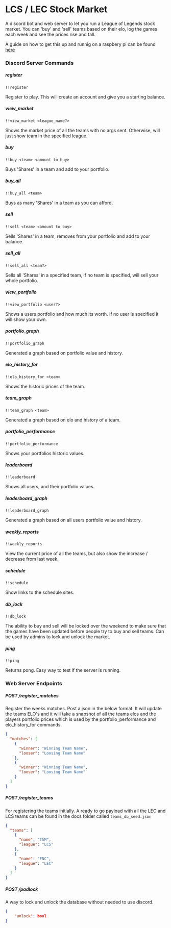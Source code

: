 # LCS / LEC Stock Market

A discord bot and web server to let you run a League of Legends stock market. You can 'buy' and 'sell' teams based on their elo, log the games each week and see the prices rise and fall.

A guide on how to get this up and runnig on a raspbery pi can be found [here](./docs/pi_setup.md)

### Discord Server Commands

##### register
```
!!register
```
Register to play. This will create an account and give you a starting balance.

##### view_market
```
!!view_market <league_name?>
```
Shows the market price of all the teams with no args sent. Otherwise, will just show team in the specified league.

##### buy
```
!!buy <team> <amount to buy>
```
Buys 'Shares' in a team and add to your portfolio.

##### buy_all
```
!!buy_all <team>
```
Buys as many 'Shares' in a team as you can afford.

##### sell
```
!!sell <team> <amount to buy>
```
Sells 'Shares' in a team, removes from your portfolio and add to your balance.

##### sell_all
```
!!sell_all <team?>
```
Sells all 'Shares' in a specified team, if no team is specified, will sell your whole portfolio.

##### view_portfolio
```
!!view_portfolio <user?>
```
Shows a users portfolio and how much its worth. If no user is specified it will show your own.

##### portfolio_graph
```
!!portfolio_graph
``` 
Generated a graph based on portfolio value and history.

##### elo_history_for
```
!!elo_history_for <team>
```
Shows the historic prices of the team.

##### team_graph
```
!!team_graph <team>
```
Generated a graph based on elo and history of a team.

##### portfolio_performance
```
!!portfolio_performance
```
Shows your portfolios historic values.

##### leaderboard
```
!!leaderboard
```
Shows all users, and their portfolio values.

##### leaderboard_graph
```
!!leaderboard_graph
```
Generated a graph based on all users portfolio value and history.

##### weekly_reports
```
!!weekly_reports
```
View the current price of all the teams, but also show the increase / decrease from last week.

##### schedule
```
!!schedule
```
Show links to the schedule sites.

##### db_lock
```
!!db_lock
```
The ability to buy and sell will be locked over the weekend to make sure that the games have been updated before people try to buy and sell teams.
Can be used by admins to lock and unlock the market.

##### ping
```
!!ping
```
Returns pong. Easy way to test if the server is running.


### Web Server Endpoints

##### POST /register_matches
Register the weeks matches. Post a json in the below format. It will update the teams ELO's and it will take a snapshot of all the teams elos and the players portfolio prices which is used by the portfolio_performance and elo_history_for commands.

```JSON
{
  "matches": [
    {
      "winner": "Winning Team Name",
      "looser": "Loosing Team Name"
    },
    {
      "winner": "Winning Team Name",
      "looser": "Loosing Team Name"
    }
  ]
}
```

##### POST /register_teams
For registering the teams initially. A ready to go payload with all the LEC and LCS teams can be found in the docs folder called `teams_db_seed.json`

```JSON
{
  "teams": [
    {
      "name": "TSM",
      "league": "LCS"
    },
    {
      "name": "FNC",
      "league": "LEC"
    }
  ]
}
```

##### POST /padlock
A way to lock and unlock the database without needed to use discord.

```JSON
{
	"unlock": bool
}
```